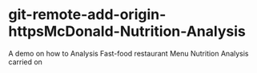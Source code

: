 # git-remote-add-origin-httpsMcDonald-Nutrition-Analysis
A demo on how to Analysis Fast-food restaurant Menu Nutrition Analysis carried on 
